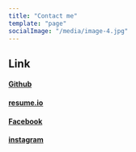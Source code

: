 ```yaml
---
title: "Contact me"
template: "page"
socialImage: "/media/image-4.jpg"
---
```


## Link

#### [Github](https://github.com/riy0)
#### [resume.io](https://resume.io/r/S5t6IVnHj)
#### [Facebook](https://www.facebook.com/ryosuke.mishima.75)
#### [instagram](https://www.instagram.com/honoporo/)
